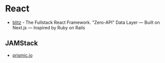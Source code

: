 # React

- [blitz](https://github.com/blitz-js/blitz) - The Fullstack React Framework. "Zero-API" Data Layer — Built on Next.js — Inspired by Ruby on Rails


## JAMStack
- [prismic.io](https://prismic.io)

